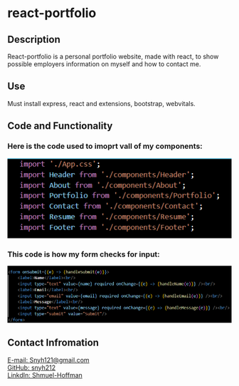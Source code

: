# react-portfolio

## Description
React-portfolio is a personal portfolio website, made with react, to show possible employers information on myself and how to contact me.

## Use
Must install express, react and extensions, bootstrap, webvitals.


## Code and Functionality
### Here is the code used to imoprt vall of my components:
<img src="components.png">

### This code is how my form checks for input:
<img src="form.png">


## Contact Infromation

[E-mail: Snyh121@gmail.com](mailto:snyh121@gmail.com)  
[GitHub: snyh212](https://github.com/snyh212)  
[LinkdIn: Shmuel-Hoffman](https://www.linkedin.com/in/shmuel-hoffman-254b0223b?lipi=urn%3Ali%3Apage%3Ad_flagship3_profile_view_base_contact_details%3BS2rg0PtBTLeG2szT2ZbGmg%3D%3D)